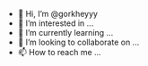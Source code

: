 - 👋 Hi, I’m @gorkheyyy
- 👀 I’m interested in ...
- 🌱 I’m currently learning ...
- 💞️ I’m looking to collaborate on ...
- 📫 How to reach me ...

<!---
gorkheyyy/gorkheyyy is a ✨ special ✨ repository because its `README.md` (this file) appears on your GitHub profile.
You can click the Preview link to take a look at your changes.
--->
